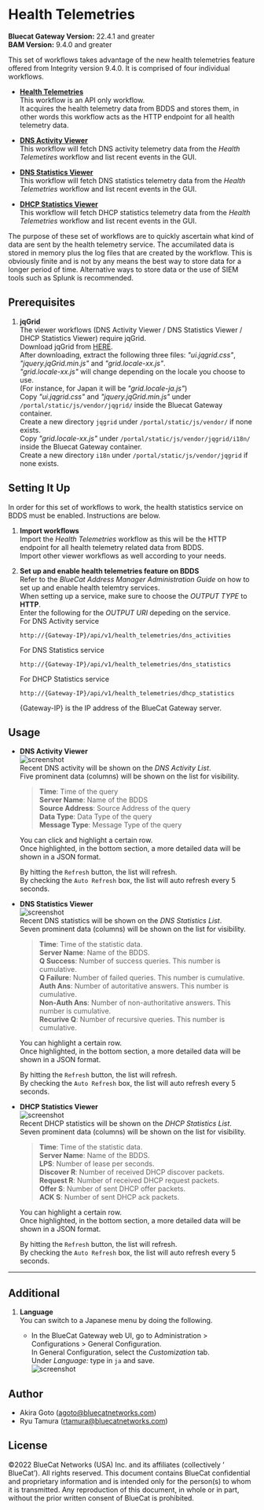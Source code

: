 # Health Telemetries

**Bluecat Gateway Version:** 22.4.1 and greater  
**BAM Version:** 9.4.0 and greater

This set of workflows takes advantage of the new health telemetries feature offered from Integrity version 9.4.0. It is comprised of four individual workflows.

- [**Health Telemetries**](./health_telemetries/)  
  This workflow is an API only workflow.  
  It acquires the health telemetry data from BDDS and stores them, in other words this workflow acts as the HTTP endpoint for all health telemetry data.

- [**DNS Activity Viewer**](./dns_activity_viewer/)  
  This workflow will fetch DNS activity telemetry data from the _Health Telemetires_ workflow and list recent events in the GUI.

- [**DNS Statistics Viewer**](./dns_statistics_viewer/)  
  This workflow will fetch DNS statistics telemetry data from the _Health Telemetries_ workflow and list recent events in the GUI.

- [**DHCP Statistics Viewer**](./dhcp_statistics_viewer/)  
  This workflow will fetch DHCP statistics telemetry data from the _Health Telemetries_ workflow and list recent events in the GUI.

The purpose of these set of workflows are to quickly ascertain what kind of data are sent by the health telemetry service. The accumilated data is stored in memory plus the log files that are created by the workflow. This is obviously finite and is not by any means the best way to store data for a longer period of time. Alternative ways to store data or the use of SIEM tools such as Splunk is recommended.

## Prerequisites

1. **jqGrid**  
   The viewer workflows (DNS Activity Viewer / DNS Statistics Viewer / DHCP Statistics Viewer) require jqGrid.  
   Download jqGrid from [HERE](http://www.trirand.com/blog/?page_id=6).  
   After downloading, extract the following three files: _"ui.jqgrid.css"_, _"jquery.jqGrid.min.js"_ and _"grid.locale-xx.js"_.  
   _"grid.locale-xx.js"_ will change depending on the locale you choose to use.  
   (For instance, for Japan it will be _"grid.locale-ja.js"_)  
   Copy _"ui.jqgrid.css"_ and _"jquery.jqGrid.min.js"_ under `/portal/static/js/vendor/jqgrid/` inside the Bluecat Gateway container.  
   Create a new directory `jqgrid` under `/portal/static/js/vendor/` if none exists.  
   Copy _"grid.locale-xx.js"_ under `/portal/static/js/vendor/jqgrid/i18n/` inside the Bluecat Gateway container.  
   Create a new directory `i18n` under `/portal/static/js/vendor/jqgrid` if none exists.

## Setting It Up

In order for this set of workflows to work, the health statistics service on BDDS must be enabled. Instructions are below.

1. **Import workflows**  
   Import the _Health Telemetries_ workflow as this will be the HTTP endpoint for all health telemetry related data from BDDS.  
   Import other viewer workflows as well according to your needs.

2. **Set up and enable health telemetries feature on BDDS**  
   Refer to the _BlueCat Address Manager Administration Guide_ on how to set up and enable health telemtry services.  
   When setting up a service, make sure to choose the _OUTPUT TYPE_ to **HTTP**.  
   Enter the following for the _OUTPUT URI_ depeding on the service.  
   For DNS Activity service
   ```
   http://{Gateway-IP}/api/v1/health_telemetries/dns_activities
   ```
   For DNS Statistics service
   ```
   http://{Gateway-IP}/api/v1/health_telemetries/dns_statistics
   ```
   For DHCP Statistics service
   ```
   http://{Gateway-IP}/api/v1/health_telemetries/dhcp_statistics
   ```
   {Gateway-IP} is the IP address of the BlueCat Gateway server.

## Usage

- **DNS Activity Viewer**  
  ![screenshot](img/dns_activity.jpg)  
  Recent DNS activity will be shown on the _DNS Activity List_.  
  Five prominent data (columns) will be shown on the list for visibility.

  > **Time**: Time of the query  
  > **Server Name**: Name of the BDDS  
  > **Source Address**: Source Address of the query  
  > **Data Type**: Data Type of the query  
  > **Message Type**: Message Type of the query

  You can click and highlight a certain row.  
  Once highlighted, in the bottom section, a more detailed data will be shown in a JSON format.

  By hitting the `Refresh` button, the list will refresh.  
  By checking the `Auto Refresh` box, the list will auto refresh every 5 seconds.

- **DNS Statistics Viewer**  
  ![screenshot](img/dns_statistics.jpg)  
  Recent DNS statistics will be shown on the _DNS Statistics List_.  
  Seven prominent data (columns) will be shown on the list for visibility.

  > **Time**: Time of the statistic data.  
  > **Server Name**: Name of the BDDS.  
  > **Q Success**: Number of success queries. This number is cumulative.  
  > **Q Failure**: Number of failed queries. This number is cumulative.  
  > **Auth Ans**: Number of autoritative answers. This number is cumulative.  
  > **Non-Auth Ans**: Number of non-authoritative answers. This number is cumulative.  
  > **Recurive Q**: Number of recursive queries. This number is cumulative.

  You can highlight a certain row.  
  Once highlighted, in the bottom section, a more detailed data will be shown in a JSON format.

  By hitting the `Refresh` button, the list will refresh.  
  By checking the `Auto Refresh` box, the list will auto refresh every 5 seconds.

- **DHCP Statistics Viewer**  
  ![screenshot](img/dhcp_statistics.jpg)  
  Recent DHCP statistics will be shown on the _DHCP Statistics List_.  
  Seven prominent data (columns) will be shown on the list for visibility.

  > **Time**: Time of the statistic data.  
  > **Server Name**: Name of the BDDS.  
  > **LPS**: Number of lease per seconds.  
  > **Discover R**: Number of received DHCP discover packets.  
  > **Request R**: Number of received DHCP request packets.  
  > **Offer S**: Number of sent DHCP offer packets.  
  > **ACK S**: Number of sent DHCP ack packets.

  You can highlight a certain row.  
  Once highlighted, in the bottom section, a more detailed data will be shown in a JSON format.

  By hitting the `Refresh` button, the list will refresh.  
  By checking the `Auto Refresh` box, the list will auto refresh every 5 seconds.

---

## Additional

1. **Language**  
   You can switch to a Japanese menu by doing the following.

   - In the BlueCat Gateway web UI, go to Administration > Configurations > General Configuration.  
      In General Configuration, select the _Customization_ tab.  
      Under _Language:_ type in `ja` and save.  
      ![screenshot](img/langauge_ja.jpg?raw=true 'langauge_ja')

## Author

- Akira Goto (agoto@bluecatnetworks.com)
- Ryu Tamura (rtamura@bluecatnetworks.com)

## License

©2022 BlueCat Networks (USA) Inc. and its affiliates (collectively ‘ BlueCat’). All rights reserved. This document contains BlueCat confidential and proprietary information and is intended only for the person(s) to whom it is transmitted. Any reproduction of this document, in whole or in part, without the prior written consent of BlueCat is prohibited.
